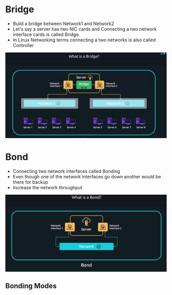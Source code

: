 # Bridge

* Build a bridge between Network1 and Network2 
* Let's say a server has two NIC cards and Connecting a two network interface cards is called Bridge. 
* In Linux Networking terms connecting a two networks is also called Controller

![Bridge](Images/BridgeNetwork.png)

# Bond

* Connecting two network interfaces called Bonding
* Even though one of the network interfaces go down another would be there for backup
* Increase the network throughput

![bond](Images/Bond.png)

## Bonding Modes